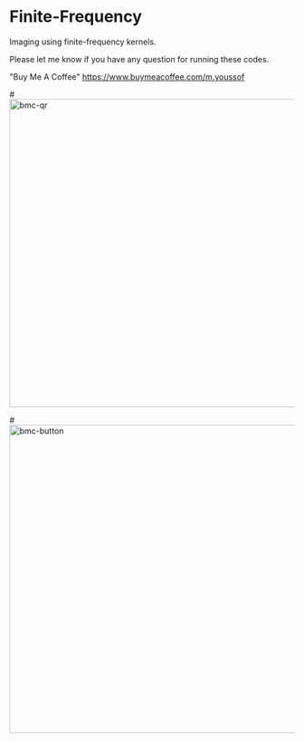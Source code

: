 # Finite-Frequency
Imaging using finite-frequency kernels.

Please let me know if you have any question for running these codes. 

"Buy Me A Coffee" https://www.buymeacoffee.com/m.youssof


#<img width="545" alt="bmc-qr" src="https://user-images.githubusercontent.com/25856016/202258661-932f03e7-1240-45fd-8e65-deda07b2d476.png">


#<img width="545" alt="bmc-button" src="https://user-images.githubusercontent.com/25856016/202258793-cb6fc97e-3e54-4130-aa0d-dc1702928bf9.png">

